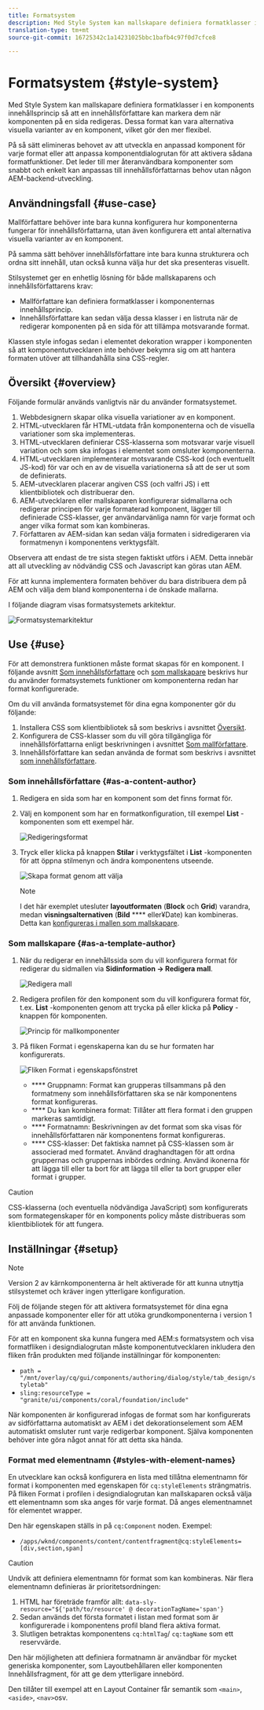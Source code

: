 ```yaml
---
title: Formatsystem
description: Med Style System kan mallskapare definiera formatklasser i en komponents innehållsprincip så att en innehållsförfattare kan markera dem när komponenten på en sida redigeras. Dessa format kan vara alternativa visuella varianter av en komponent, vilket gör den mer flexibel.
translation-type: tm+mt
source-git-commit: 16725342c1a14231025bbc1bafb4c97f0d7cfce8

---
```



# Formatsystem {#style-system}

Med Style System kan mallskapare definiera formatklasser i en komponents innehållsprincip så att en innehållsförfattare kan markera dem när komponenten på en sida redigeras. Dessa format kan vara alternativa visuella varianter av en komponent, vilket gör den mer flexibel.

På så sätt elimineras behovet av att utveckla en anpassad komponent för varje format eller att anpassa komponentdialogrutan för att aktivera sådana formatfunktioner. Det leder till mer återanvändbara komponenter som snabbt och enkelt kan anpassas till innehållsförfattarnas behov utan någon AEM-backend-utveckling.

## Användningsfall {#use-case}

Mallförfattare behöver inte bara kunna konfigurera hur komponenterna fungerar för innehållsförfattarna, utan även konfigurera ett antal alternativa visuella varianter av en komponent.

På samma sätt behöver innehållsförfattare inte bara kunna strukturera och ordna sitt innehåll, utan också kunna välja hur det ska presenteras visuellt.

Stilsystemet ger en enhetlig lösning för både mallskaparens och innehållsförfattarens krav:

* Mallförfattare kan definiera formatklasser i komponenternas innehållsprincip.
* Innehållsförfattare kan sedan välja dessa klasser i en listruta när de redigerar komponenten på en sida för att tillämpa motsvarande format.

Klassen style infogas sedan i elementet dekoration wrapper i komponenten så att komponentutvecklaren inte behöver bekymra sig om att hantera formaten utöver att tillhandahålla sina CSS-regler.

## Översikt {#overview}

Följande formulär används vanligtvis när du använder formatsystemet.

1. Webbdesignern skapar olika visuella variationer av en komponent.
1. HTML-utvecklaren får HTML-utdata från komponenterna och de visuella variationer som ska implementeras.
1. HTML-utvecklaren definierar CSS-klasserna som motsvarar varje visuell variation och som ska infogas i elementet som omsluter komponenterna.
1. HTML-utvecklaren implementerar motsvarande CSS-kod (och eventuellt JS-kod) för var och en av de visuella variationerna så att de ser ut som de definierats.
1. AEM-utvecklaren placerar angiven CSS (och valfri JS) i ett klientbibliotek och distribuerar den. <!--The AEM developer places the provided CSS (and optional JS) in a [Client Library](/help/sites-developing/clientlibs.md) and deploys it.-->
1. AEM-utvecklaren eller mallskaparen konfigurerar sidmallarna och redigerar principen för varje formaterad komponent, lägger till definierade CSS-klasser, ger användarvänliga namn för varje format och anger vilka format som kan kombineras.
1. Författaren av AEM-sidan kan sedan välja formaten i sidredigeraren via formatmenyn i komponentens verktygsfält.

Observera att endast de tre sista stegen faktiskt utförs i AEM. Detta innebär att all utveckling av nödvändig CSS och Javascript kan göras utan AEM.

För att kunna implementera formaten behöver du bara distribuera dem på AEM och välja dem bland komponenterna i de önskade mallarna.

I följande diagram visas formatsystemets arkitektur.

![Formatsystemarkitektur](/help/sites-cloud/authoring/assets/style-system-architecture.png)

## Use {#use}

För att demonstrera funktionen måste format skapas för en komponent. I följande avsnitt [Som innehållsförfattare](#as-a-content-author) och [som mallskapare](#as-a-template-author) beskrivs hur du använder formatsystemets funktioner om komponenterna redan har format konfigurerade.

Om du vill använda formatsystemet för dina egna komponenter gör du följande:

1. Installera CSS som klientbibliotek så som beskrivs i avsnittet [Översikt](#overview).
1. Konfigurera de CSS-klasser som du vill göra tillgängliga för innehållsförfattarna enligt beskrivningen i avsnittet [Som mallförfattare](#as-a-template-author).
1. Innehållsförfattare kan sedan använda de format som beskrivs i avsnittet [som innehållsförfattare](#as-a-content-author).

### Som innehållsförfattare {#as-a-content-author}

1. Redigera en sida som har en komponent som det finns format för.
1. Välj en komponent som har en formatkonfiguration, till exempel **List** -komponenten som ett exempel här.

   ![Redigeringsformat](/help/sites-cloud/authoring/assets/style-system-author.png)

1. Tryck eller klicka på knappen **Stilar** i verktygsfältet i **List** -komponenten för att öppna stilmenyn och ändra komponentens utseende.

   ![Skapa format genom att välja](/help/sites-cloud/authoring/assets/style-system-author-select.png)

   >[!NOTE]
   >
   >I det här exemplet utesluter **layoutformaten** (**Block** och **Grid**) varandra, medan **visningsalternativen** (**Bild** **** eller¥Date) kan kombineras. Detta kan [konfigureras i mallen som mallskapare](#as-a-template-author).

### Som mallskapare {#as-a-template-author}

1. När du redigerar en innehållssida som du vill konfigurera format för redigerar du sidmallen via **Sidinformation -> Redigera mall**.

   ![Redigera mall](/help/sites-cloud/authoring/assets/style-system-template.png)

1. Redigera profilen för den komponent som du vill konfigurera format för, t.ex. **List** -komponenten genom att trycka på eller klicka på **Policy** -knappen för komponenten.

   ![Princip för mallkomponenter](/help/sites-cloud/authoring/assets/style-system-template-policy.png)

1. På fliken Format i egenskaperna kan du se hur formaten har konfigurerats.

   ![Fliken Format i egenskapsfönstret](/help/sites-cloud/authoring/assets/style-system-template-styles.png)

   * **** Gruppnamn: Format kan grupperas tillsammans på den formatmeny som innehållsförfattaren ska se när komponentens format konfigureras.
   * **** Du kan kombinera format: Tillåter att flera format i den gruppen markeras samtidigt.
   * **** Formatnamn: Beskrivningen av det format som ska visas för innehållsförfattaren när komponentens format konfigureras.
   * **** CSS-klasser: Det faktiska namnet på CSS-klassen som är associerad med formatet.
   Använd draghandtagen för att ordna gruppernas och gruppernas inbördes ordning. Använd ikonerna för att lägga till eller ta bort för att lägga till eller ta bort grupper eller format i grupper.

>[!CAUTION]
>
>CSS-klasserna (och eventuella nödvändiga JavaScript) som konfigurerats som formategenskaper för en komponents policy måste distribueras som klientbibliotek för att fungera. <!-- The CSS classes (as well as any necessary Javascript) configured as style properties of a component's policy must be deployed as [Client Libraries](/help/sites-developing/clientlibs.md) in order to work.-->

## Inställningar {#setup}

>[!NOTE]
>
>Version 2 av kärnkomponenterna är helt aktiverade för att kunna utnyttja stilsystemet och kräver ingen ytterligare konfiguration.
>
>Följ de följande stegen för att aktivera formatsystemet för dina egna anpassade komponenter eller för att utöka grundkomponenterna i version 1 för att använda funktionen.

För att en komponent ska kunna fungera med AEM:s formatsystem och visa formatfliken i designdialogrutan måste komponentutvecklaren inkludera den fliken från produkten med följande inställningar för komponenten:

* `path = "/mnt/overlay/cq/gui/components/authoring/dialog/style/tab_design/styletab"`
* `sling:resourceType = "granite/ui/components/coral/foundation/include"`

När komponenten är konfigurerad infogas de format som har konfigurerats av sidförfattarna automatiskt av AEM i det dekorationselement som AEM automatiskt omsluter runt varje redigerbar komponent. Själva komponenten behöver inte göra något annat för att detta ska hända.

### Format med elementnamn {#styles-with-element-names}

En utvecklare kan också konfigurera en lista med tillåtna elementnamn för format i komponenten med egenskapen för `cq:styleElements` strängmatris. På fliken Format i profilen i designdialogrutan kan mallskaparen också välja ett elementnamn som ska anges för varje format. Då anges elementnamnet för elementet wrapper.

Den här egenskapen ställs in på `cq:Component` noden. Exempel:

* `/apps/wknd/components/content/contentfragment@cq:styleElements=[div,section,span]`

>[!CAUTION]
>
>Undvik att definiera elementnamn för format som kan kombineras. När flera elementnamn definieras är prioritetsordningen:
>
>1. HTML har företräde framför allt: `data-sly-resource="${'path/to/resource' @ decorationTagName='span'}`
>1. Sedan används det första formatet i listan med format som är konfigurerade i komponentens profil bland flera aktiva format.
>1. Slutligen betraktas komponentens `cq:htmlTag`/ `cq:tagName` som ett reservvärde.
>



Den här möjligheten att definiera formatnamn är användbar för mycket generiska komponenter, som Layoutbehållaren eller komponenten Innehållsfragment, för att ge dem ytterligare innebörd.

Den tillåter till exempel att en Layout Container får semantik som `<main>`, `<aside>`, `<nav>`osv.
